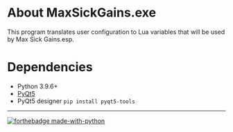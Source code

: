 # About MaxSickGains.exe

This program translates user configuration to Lua variables that will be used by Max Sick Gains.esp.

# Dependencies


* Python 3.9.6+
* [PyQt5](https://www.riverbankcomputing.com/static/Docs/PyQt5/installation.html)
* PyQt5 designer
  ```pip install pyqt5-tools```

---

[![forthebadge made-with-python](http://ForTheBadge.com/images/badges/made-with-python.svg)](https://www.python.org/)
